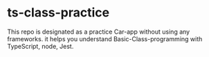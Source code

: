 # ts-class-practice

This repo is designated as a practice Car-app without using any frameworks.
it helps you understand Basic-Class-programming with TypeScript, node, Jest. 

